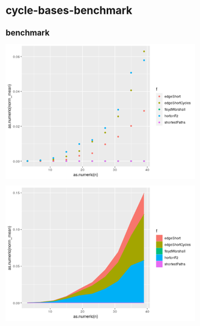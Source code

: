 cycle-bases-benchmark
================

## benchmark

![](bench_files/figure-gfm/bench-1.png)<!-- -->

![](bench_files/figure-gfm/bench2-1.png)<!-- -->
